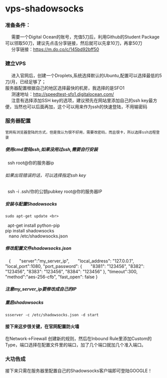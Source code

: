 # vps-shadowsocks
### 准备条件：
      需要一个Digital Ocean的账号，充值5刀后，利用Github的Student Package可以领取50刀，建议先点击分享链接，然后就可以先拿10刀，再拿50刀 <br>
      分享链接：https://m.do.co/c/145bd92bff50 
### 建立VPS
      进入官网后，创建一个Droplets,系统选择默认的Ubuntu,配置可以选择最低的5刀/月，已经足够了； <br>
      服务器配置根据自己的地区选择最快的机房，我选择的是SFO1  <br>
      测速地址：http://speedtest-sfo1.digitalocean.com/ <br>
      注意有选择添加SSH key的选项，建议预先在网站里添加自己的ssh key最方便，当然也可以后面再加，这个可以用来作为ssh的快速登陆，不用输密码 
### 服务器配置
    官网有浏览器登陆的方式，但是我认为很不好用，需要改密码，而且很卡，所以选择ssh远程登录 
##### 使用cmd登陆ssh,如果没用过ssh,需要自行安装
     ssh root@你的服务器ip 
###### 如果出现错误的话，可以选择指定ssh key
     ssh -i .ssh/你的公钥pubkey root@你的服务器IP 
   
##### 安装与配置Shadowsocks
    sudo apt-get update <br>
    apt-get install python-pip <br>
    pip install shadowsocks <br>
    nano /etc/shadowsocks.json 
##### 修改配置文件shadowsocks.json
    { 
       "server":"my_server_ip", 
       "local_address": "127.0.0.1", 
       "local_port":1080, 
       "port_password": { 
       "8381": "123456", 
       "8382": "123456", 
       "8383": "123456", 
       "8384": "123456" 
       }, 
       "timeout":300, 
       "method":"aes-256-cfb", 
       "fast_open": false 
     } 
##### 注意my_server_ip要修改成自己的IP 
##### 重启shadowsocks 
    ssserver -c /etc/shadowsocks.json -d start 
#### 接下来这步很关键，在官网配置防火墙
 在Network->Firewall 创建新的规则，然后在Inbound Rule里添加Custom的Type，端口选择在配置文件里的端口，加了几个端口就加几个准入端口。 
### 大功告成
 接下来只需在服务器里配置自己的Shadowsocks客户端即可登陆GOOGLE！ 
